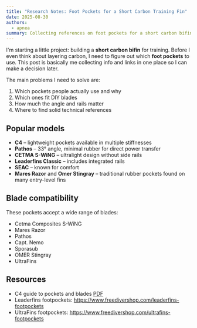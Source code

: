 ```yaml
---
title: "Research Notes: Foot Pockets for a Short Carbon Training Fin"
date: 2025-08-30
authors:
  - apnea
summary: Collecting references on foot pockets for a short carbon bifin, covering popular models, DIY blade fit, angle and rail considerations, and technical resources.
---
```


I'm starting a little project: building a **short carbon bifin** for training. Before I even think about layering carbon, I need to figure out which **foot pockets** to use. This post is basically me collecting info and links in one place so I can make a decision later.

The main problems I need to solve are:
1. Which pockets people actually use and why
2. Which ones fit DIY blades
3. How much the angle and rails matter
4. Where to find solid technical references

<!-- more -->

## Popular models

- **C4** – lightweight pockets available in multiple stiffnesses
- **Pathos** – 33° angle, minimal rubber for direct power transfer
- **CETMA S-WiNG** – ultralight design without side rails
- **Leaderfins Classic** – includes integrated rails
- **SEAC** – known for comfort
- **Mares Razor** and **Omer Stingray** – traditional rubber pockets found on many entry-level fins

## Blade compatibility

These pockets accept a wide range of blades:

- Cetma Composites S-WiNG
- Mares Razor
- Pathos
- Capt. Nemo
- Sporasub
- OMER Stingray
- UltraFins

## Resources

- C4 guide to pockets and blades [PDF](https://www.spearfishing.de/fotos/equipment/c4/c4_2023.pdf)
- Leaderfins footpockets: <https://www.freedivershop.com/leaderfins-footpockets>
- UltraFins footpockets: <https://www.freedivershop.com/ultrafins-footpockets>

